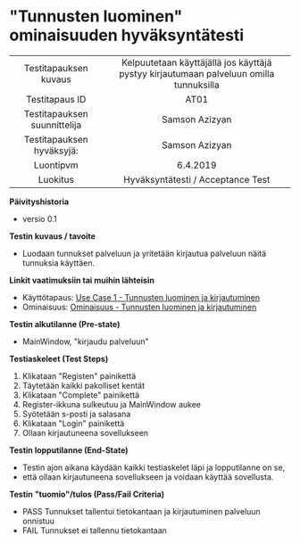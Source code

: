 # "Tunnusten luominen" ominaisuuden hyväksyntätesti


| | |
|:-:|:-:|
| Testitapauksen kuvaus | Kelpuutetaan käyttäjällä jos käyttäjä pystyy kirjautumaan palveluun omilla tunnuksilla |
| Testitapaus ID | AT01 |
| Testitapauksen suunnittelija | Samson Azizyan | 
| Testitapauksen hyväksyjä: | Samson Azizyan |
| Luontipvm | 6.4.2019 |
| Luokitus | Hyväksyntätesti / Acceptance Test |

**Päivityshistoria**

* versio 0.1 

**Testin kuvaus / tavoite**

* Luodaan tunnukset palveluun ja yritetään kirjautua palveluun näitä tunnuksia käyttäen.

**Linkit vaatimuksiin tai muihin lähteisin**

* Käyttötapaus: [Use Case 1 - Tunnusten luominen ja kirjautuminen](../README.md#tunnusten-luominen-ja-kirjautuminen) 
* Ominaisuus: [Ominaisuus - Tunnusten luominen ja kirjautuminen](f1_login.md)

**Testin alkutilanne (Pre-state)** 

* MainWindow, "kirjaudu palveluun"

**Testiaskeleet (Test Steps)**

1. Klikataan "Registen" painikettä
2. Täytetään kaikki pakolliset kentät
3. Klikataan "Complete" painikettä
4. Register-ikkuna sulkeutuu ja MainWindow aukee
5. Syötetään s-posti ja salasana
6. Klikataan "Login" painikettä
7. Ollaan kirjautuneena sovellukseen

**Testin lopputilanne (End-State)**


* Testin ajon aikana käydään kaikki testiaskelet läpi ja lopputilanne on se,
* että ollaan kirjautuneena sovellukseen ja voidaan käyttää sovellusta.


**Testin "tuomio"/tulos (Pass/Fail Criteria)**


* PASS Tunnukset tallentui tietokantaan ja kirjautuminen palveluun onnistuu
* FAIL Tunnukset ei tallennu tietokantaan
